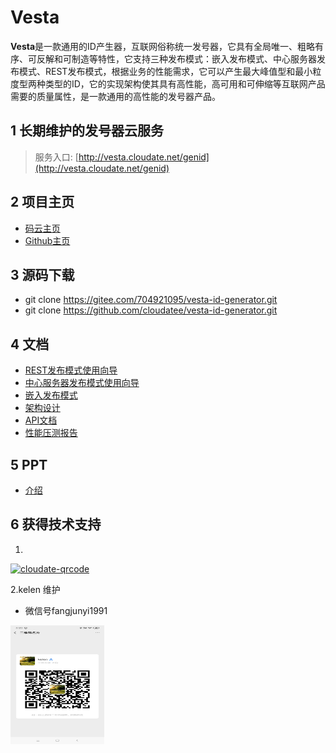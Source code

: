 # Vesta

**Vesta**是一款通用的ID产生器，互联网俗称统一发号器，它具有全局唯一、粗略有序、可反解和可制造等特性，它支持三种发布模式：嵌入发布模式、中心服务器发布模式、REST发布模式，根据业务的性能需求，它可以产生最大峰值型和最小粒度型两种类型的ID，它的实现架构使其具有高性能，高可用和可伸缩等互联网产品需要的质量属性，是一款通用的高性能的发号器产品。

## 1 长期维护的发号器云服务 
>服务入口: [http://vesta.cloudate.net/genid](http://vesta.cloudate.net/genid)

## 2 项目主页 

- [码云主页](https://gitee.com/704921095/vesta-id-generator)
- [Github主页](https://github.com/zhanglingfu123456/vesta-id-generatorr)

## 3 源码下载

- git clone https://gitee.com/704921095/vesta-id-generator.git
- git clone https://github.com/cloudatee/vesta-id-generator.git

## 4 文档

- [REST发布模式使用向导](./vesta-doc/REST发布模式使用向导.md)
- [中心服务器发布模式使用向导](./vesta-doc/中心服务器发布模式使用向导.md)
- [嵌入发布模式](./vesta-doc/嵌入发布模式使用向导.md)
- [架构设计](./vesta-doc/架构设计.md)
- [API文档](./vesta-doc/API文档.md)
- [性能压测报告](./vesta-doc/性能压测报告.md)

## 5 PPT

- [介绍](./vesta-doc/介绍.pptx)

## 6 获得技术支持
1. 
<a href="./vesta-theme/我的微信QR.jpeg"><img src="./vesta-theme/我的微信QR.jpeg" alt="cloudate-qrcode" width="150" height="190" class="alignnone size-full wp-image-1138" /></a>

2.kelen 维护
* 微信号fangjunyi1991  

<a href="./vesta-theme/Screenshot_2020-03-10-00-20-23-005_com.tencent.png"><img src="./vesta-theme/Screenshot_2020-03-10-00-20-23-005_com.tencent.png" alt="cloudate-qrcode" width="150" height="190" class="alignnone size-full wp-image-1138" /></a>

